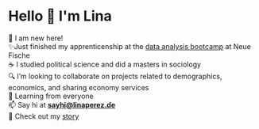 <h1 align="left">Hello 👋 I'm Lina</h1>

🐣 I am new here!  
✨Just finished my apprenticenship at the [data analysis bootcamp](https://www.neuefische.de/weiterbildung/data-analytics) at Neue Fische   
☕ I studied political science and did a masters in sociology     
🔍 I’m looking to collaborate on projects related to demographics, economics, and sharing economy services   
🌿 Learning from everyone <br>
📫 Say hi at **sayhi@linaperez.de**    
📄 Check out my [story](https://www.linaperez.de/)
</p> 
